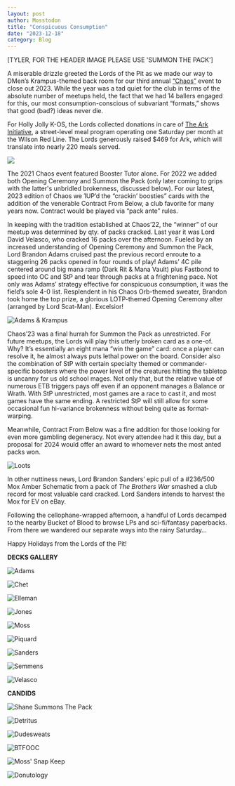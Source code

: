 ```yaml
---
layout: post
author: Mosstodon
title: "Conspicuous Consumption"
date: "2023-12-18"
category: Blog
---
```


[TYLER, FOR THE HEADER IMAGE PLEASE USE 'SUMMON THE PACK']

A miserable drizzle greeted the Lords of the Pit as we made our way to DMen’s Krampus-themed back room for our third annual [“Chaos”](https://lordsofthepit.com/formats#eternal-chaos-rules) event to close out 2023. While the year was a tad quiet for the club in terms of the absolute number of meetups held, the fact that we had 14 ballers engaged for this, our most consumption-conscious of subvariant “formats,” shows that good (bad?) ideas never die.

For Holly Jolly K-OS, the Lords collected donations in care of [The Ark Initiative](https://www.arkinitiativeltd.org/), a street-level meal program operating one Saturday per month at the Wilson Red Line. The Lords generously raised $469 for Ark, which will translate into nearly 220 meals served.

![](/assets/images/hollyjollykos2023/hollyjollykos.png)

The 2021 Chaos event featured Booster Tutor alone. For 2022 we added both Opening Ceremony and Summon the Pack (only later coming to grips with the latter's unbridled brokenness, discussed below). For our latest, 2023 edition of Chaos we 1UP’d the “crackin’ boosties” cards with the addition of the venerable Contract From Below, a club favorite for many years now. Contract would be played via “pack ante” rules.

In keeping with the tradition established at Chaos’22, the “winner” of our meetup was determined by qty. of packs cracked. Last year it was Lord David Velasco, who cracked 16 packs over the afternoon. Fueled by an increased understanding of Opening Ceremony and Summon the Pack, Lord Brandon Adams cruised past the previous record enroute to a staggering 26 packs opened in four rounds of play! Adams’ 4C pile centered around big mana ramp (Dark Rit & Mana Vault) plus Fastbond to speed into OC and StP and tear through packs at a frightening pace. Not only was Adams’ strategy effective for conspicuous consumption, it was the field’s sole 4-0 list. Resplendent in his Chaos Orb-themed sweater, Brandon took home the top prize, a glorious LOTP-themed Opening Ceremony alter (arranged by Lord Scat-Man). Excelsior!

![Adams & Krampus](/assets/images/hollyjollykos2023/candids/no1.jpg)

Chaos’23 was a final hurrah for Summon the Pack as unrestricted. For future meetups, the Lords will play this utterly broken card as a one-of. Why? It’s essentially an eight mana “win the game” card: once a player can resolve it, he almost always puts lethal power on the board. Consider also the combination of StP with certain specialty themed or commander-specific boosters where the power level of the creatures hitting the tabletop is uncanny for us old school mages. Not only that, but the relative value of numerous ETB triggers pays off even if an opponent manages a Balance or Wrath. With StP unrestricted, most games are a race to cast it, and most games have the same ending. A restricted StP will still allow for some occasional fun hi-variance brokenness without being quite as format-warping.

Meanwhile, Contract From Below was a fine addition for those looking for even more gambling degeneracy. Not every attendee had it this day, but a proposal for 2024 would offer an award to whomever nets the most anted packs won.

![Loots](/assets/images/hollyjollykos2023/candids/loots.jpg)

In other nuttiness news, Lord Brandon Sanders’ epic pull of a #236/500 Mox Amber Schematic from a pack of *The Brothers War* smashed a club record for most valuable card cracked. Lord Sanders intends to harvest the Mox for EV on eBay.

Following the cellophane-wrapped afternoon, a handful of Lords decamped to the nearby Bucket of Blood to browse LPs and sci-fi/fantasy paperbacks. From there we wandered our separate ways into the rainy Saturday…

Happy Holidays from the Lords of the Pit!

**DECKS GALLERY**

![Adams](/assets/images/hollyjollykos2023/decklists/adams.jpg)

![Chet](/assets/images/hollyjollykos2023/decklists/chet.jpg)

![Elleman](/assets/images/hollyjollykos2023/decklists/elleman.jpg)

![Jones](/assets/images/hollyjollykos2023/decklists/jones.jpg)

![Moss](/assets/images/hollyjollykos2023/decklists/moss.jpg)

![Piquard](/assets/images/hollyjollykos2023/decklists/piquard.jpg)

![Sanders](/assets/images/hollyjollykos2023/decklists/sanders.jpg)

![Semmens](/assets/images/hollyjollykos2023/decklists/semmens.jpg)

![Velasco](/assets/images/hollyjollykos2023/decklists/velasco.jpg)

**CANDIDS**

![Shane Summons The Pack](/assets/images/hollyjollykos2023/candids/summonthepack.jpg)

![Detritus](/assets/images/hollyjollykos2023/candids/detritus.jpg)

![Dudesweats](/assets/images/hollyjollykos2023/candids/dudesweats.jpg)

![BTFOOC](/assets/images/hollyjollykos2023/candids/btfooc1.jpg)

![Moss' Snap Keep](/assets/images/hollyjollykos2023/candids/snapkeep.jpg)

![Donutology](/assets/images/hollyjollykos2023/candids/donutology.jpg)
